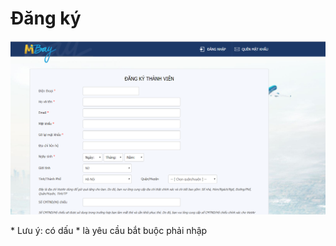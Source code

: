 # Đăng ký

![](../.gitbook/assets/image%20%2814%29.png)

  
\* Lưu ý: có dấu \* là yêu cầu bắt buộc phải nhập


